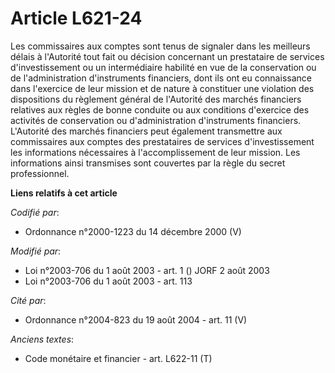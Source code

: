 # Article L621-24

Les commissaires aux comptes sont tenus de signaler dans les meilleurs délais à l'Autorité tout fait ou décision concernant
un prestataire de services d'investissement ou un intermédiaire habilité en vue de la conservation ou de l'administration
d'instruments financiers, dont ils ont eu connaissance dans l'exercice de leur mission et de nature à constituer une
violation des dispositions du règlement général de l'Autorité des marchés financiers relatives aux règles de bonne conduite
ou aux conditions d'exercice des activités de conservation ou d'administration d'instruments financiers. L'Autorité des
marchés financiers peut également transmettre aux commissaires aux comptes des prestataires de services d'investissement les
informations nécessaires à l'accomplissement de leur mission. Les informations ainsi transmises sont couvertes par la règle
du secret professionnel.

**Liens relatifs à cet article**

_Codifié par_:

  - Ordonnance n°2000-1223 du 14 décembre 2000 (V)

_Modifié par_:

  - Loi n°2003-706 du 1 août 2003 - art. 1 () JORF 2 août 2003
  - Loi n°2003-706 du 1 août 2003 - art. 113

_Cité par_:

  - Ordonnance n°2004-823 du 19 août 2004 - art. 11 (V)

_Anciens textes_:

  - Code monétaire et financier - art. L622-11 (T)
